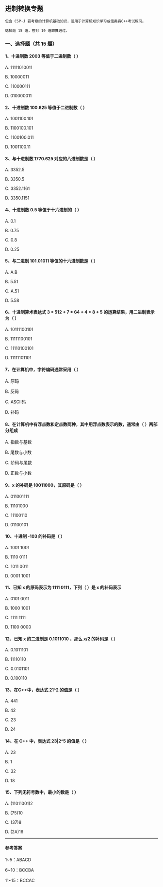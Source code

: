 ## 进制转换专题

```
包含 CSP-J 要考察的计算机基础知识，适用于计算机知识学习或信奥赛C++考试练习。

选择题 15 道，答对 10 道即算通过。
```

### 一、选择题（共 15 题）

#### 1、十进制数 2003 等值于二进制数（ ）

A. 11111010011

B. 10000011

C. 110000111

D. 010000011

#### 2、十进制数 100.625 等值于二进制数（ ）

A. 1001100.101

B. 1100100.101

C. 1100100.011

D. 1001100.11

#### 3、与十进制数 1770.625 对应的八进制数是（ ）

A. 3352.5

B. 3350.5

C. 3352.1161

D. 3350.1151

#### 4、十进制数 0.5 等值于十六进制的（ ）

A. 0.1

B. 0.75

C. 0.8

D. 0.25

#### 5、与二进制 101.01011 等值的十六进制数是（ ）

A. A.B

B. 5.51

C. A.51

D. 5.58

#### 6、十进制算术表达式 3 * 512 + 7 * 64 + 4 * 8 + 5 的运算结果，用二进制表示为（ ）

A. 10111100101

B. 11111100101

C. 11110100101

D. 11111101101

#### 7、在计算机中，字符编码通常采用（ ）

A. 原码

B. 反码

C. ASCII码

D. 补码

#### 8、在计算机中有浮点数和定点数两种，其中用浮点数表示的数，通常由（ ）两部分组成

A. 指数与基数

B. 尾数与小数

C. 阶码与尾数

D. 正数与小数

#### 9、x 的补码是 10011000，其原码是（ ）

A. 011001111

B. 11101000

C. 11100110

D. 01100101

#### 10、十进制 -103 的补码是（ ）

A. 1001 1001

B. 1110 0111

C. 1011 0011

D. 0001 1001

#### 11、已知 x 的原码表示为 1111 0111，下列（ ）是 x 的补码表示

A. 0101 0011

B. 1000 1001

C. 1111 1111

D. 1100 0000

#### 12、已知 x 的二进制是 0.1011010 ，那么 x/2 的补码是（ ）

A. 0.1011101

B. 11110110

C. 0.0101101

D. 0.100110

#### 13、在C++中，表达式 21^2 的值是（ ）

A. 441

B. 42

C. 23

D. 24

#### 14、在 C++ 中，表达式 23|2^5 的值是（ ）

A. 23

B. 1

C. 32

D. 18

#### 15、下列无符号数中，最小的数是（ ）

A. (11011001)2

B. (75)10

C. (37)8

D. (2A)16



---



#### 参考答案

1~5：ABACD

6~10：BCCBA

11~15：BCCAC





